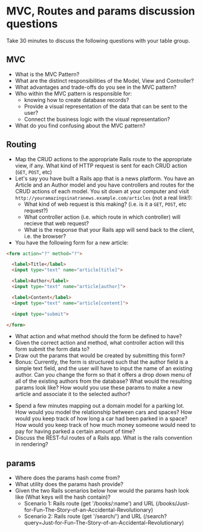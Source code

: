 # MVC, Routes and params discussion questions

Take 30 minutes to discuss the following questions with your table group.

## MVC

* What is the MVC Pattern?
* What are the distinct responsibilities of the Model, View and Controller?
* What advantages and trade-offs do you see in the MVC pattern?
* Who within the MVC pattern is responsible for:
  - knowing how to create database records?
  - Provide a visual representation of the data that can be sent to the user?
  - Connect the business logic with the visual representation?
* What do you find confusing about the MVC pattern?

## Routing

* Map the CRUD actions to the appropriate Rails route to the appropriate view, if any. What kind of HTTP request is sent for each CRUD action (`GET`, `POST`, etc)
* Let's say you have built a Rails app that is a news platform. You have an Article and an Author model and you have controllers and routes for the CRUD actions of each model. You sit down at your computer and visit `http://youramazingsinatranews.example.com/articles` (not a real link!):
  - What kind of web request is this making? (i.e. is it a `GET`, `POST`, etc request?)
  - What controller action (i.e. which route in which controller) will recieve that web request?
  - What is the response that your Rails app will send back to the client, i.e. the browser?
* You have the following form for a new article:

```html
<form action="?" method="?">

  <label>Title</label>
  <input type="text" name="article[title]">

  <label>Author</label>
  <input type="text" name="article[author]">

  <label>Content</label>
  <input type="text" name="article[content]">

  <input type="submit">

</form>
```

  - What action and what method should the form be defined to have?
  - Given the correct action and method, what controller action will this form submit the form data to?
  - Draw out the params that would be created by submitting this form?
  - Bonus: Currently, the form is structured such that the author field is a simple text field, and the user will have to input the name of an existing author. Can you change the form so that it offers a drop down menu of all of the existing authors from the database? What would the resulting params look like? How would you use these params to make a new article and associate it to the selected author?
* Spend a few minutes mapping out a domain model for a parking lot. How would you model the relationship between cars and spaces? How would you keep track of how long a car had been parked in a space? How would you keep track of how much money someone would need to pay for having parked a certain amount of time?
* Discuss the REST-ful routes of a Rails app. What is the rails convention in rendering?

## params

* Where does the params hash come from?
* What utility does the params hash provide?
* Given the two Rails scenarios below how would the params hash look like (What keys will the hash contain)?
  - Scenario 1: Rails route (get '/books/:name') and URL (/books/Just-for-Fun-The-Story-of-an-Accidental-Revolutionary)
  - Scenario 2: Rails route (get '/search/') and URL (/search?query=Just-for-Fun-The-Story-of-an-Accidental-Revolutionary)
